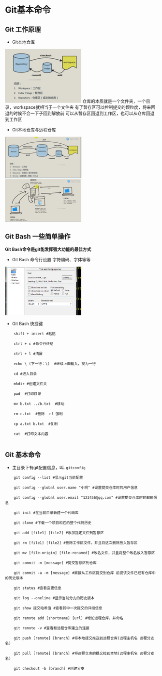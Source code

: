 # Git基本命令

## Git 工作原理

- Git本地仓库  
<img src='images/Git2.png' width="50%" height="50%"/>  
仓库的本质就是一个文件夹，一个目录，workspace就相当于一个文件夹      
有了暂存区可以控制提交的颗粒度，将来回退的时候不会一下子回到解放前    
可以从暂存区回退到工作区，也可以从仓库回退到工作区  

- Git本地仓库与远程仓库  
<img src='images/Git3.png' width="50%" height="50%"/>  
<img src='images/Git4.png' width="50%" height="50%"/>

## Git Bash 一些简单操作

**Git Bash命令是git能发挥强大功能的最佳方式**
- Git Bash 命令行设置 字符编码、字体等等  
<img src='images/Git1.png' width="50%" height="50%"/>

- Git Bash 快捷键  
```
	shift + insert #粘贴
	
	ctrl + c #命令行终结
	
	ctrl + l #清屏
	
	echo \ (下一行：\)  #继续上面输入，视为一行
	
	cd #进入目录
	
	mkdir #创建文件夹
	
	pwd  #打印目录
	
	mv b.txt ../b.txt  #移动
	
	rm c.txt  #删除 -rf 强制
	
	cp a.txt b.txt  #复制
	
	cat  #打印文本内容
	
```

## Git 基本命令

- 主目录下有git配置信息，叫`.gitconfig`

```
	git config --list #显示git当前配置
	
	git config --global user.name "小明" #设置提交仓库时的用户信息	
	
	git config --global user.email "123456@qq.com" #设置提交仓库时的邮箱信息
	
	git init #在当前目录新建一个代码库
	
	git clone #下载一个项目和它的整个代码历史
	
	git add [file1] [file2] #添加指定文件到暂存区
	
	git rm [file1] [file2] #删除工作区文件，并且将这次删除放入暂存区
	
	git mv [file-origin] [file-renamed] #改名文件，并且将整个改名放入暂存区
	
	git commit -m [message] #提交暂存区到仓库
	
	git commit -a -m [message] #直接从工作区提交到仓库 前提该文件已经有仓库中的历史版本
	
	git status #查看变更信息
	
	git log --oneline #显示当前分支的历史版本
	
	git show 提交哈希值 #查看其中一次提交的详细信息
	
	git remote add [shortname] [url] #增加远程仓库，并命名
	
	git remote -v #查看和远程仓库建立的连接
	
	git push [remote] [branch] #将本地提交推送到远程仓库(远程主机名 远程分支名)
	
	git pull [remote] [branch] #将远程仓库的提交拉到本地(远程主机名 远程分支名)
	
	git checkout -b [branch] #创建分支
	
```
<!--文档注释  -->

